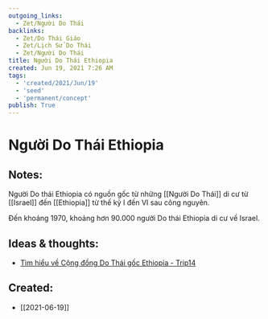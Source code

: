 ```yaml
---
outgoing_links:
  - Zet/Người Do Thái
backlinks:
  - Zet/Do Thái Giáo
  - Zet/Lịch Sử Do Thái
  - Zet/Người Do Thái
title: Người Do Thái Ethiopia
created: Jun 19, 2021 7:26 AM
tags:
  - 'created/2021/Jun/19'
  - 'seed'
  - 'permanent/concept'
publish: True
---
```

# Người Do Thái Ethiopia

## Notes:

Người Do thái Ethiopia có nguồn gốc từ những [[Người Do Thái]] di cư từ [[Israel]] đến [[Ethiopia]] từ thế kỷ I đến VI sau công nguyên.

Đến khoảng 1970, khoảng hơn 90.000 người Do thái Ethiopia di cư về Israel.

## Ideas & thoughts:
- [Tìm hiểu về Cộng đồng Do Thái gốc Ethiopia - Trip14](https://trip14.com/tim-hieu-ve-cong-dong-do-thai-goc-ethiopia_lv86823r)

## Created:
- [[2021-06-19]]
